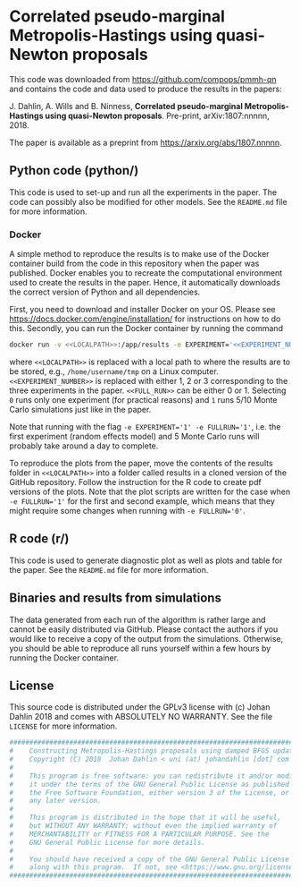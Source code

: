 # Correlated pseudo-marginal Metropolis-Hastings using quasi-Newton proposals
This code was downloaded from https://github.com/compops/pmmh-qn and contains the code and data used to produce the results in the papers:

J. Dahlin, A. Wills and B. Ninness, **Correlated pseudo-marginal Metropolis-Hastings using quasi-Newton proposals**. Pre-print, arXiv:1807:nnnnn, 2018.

The paper is available as a preprint from https://arxiv.org/abs/1807.nnnnn.

## Python code (python/)
This code is used to set-up and run all the experiments in the paper. The code can possibly also be modified for other models. See the `README.md` file for more information.

### Docker
A simple method to reproduce the results is to make use of the Docker container build from the code in this repository when the paper was published. Docker enables you to recreate the computational environment used to create the results in the paper. Hence, it automatically downloads the correct version of Python and all dependencies.

First, you need to download and installer Docker on your OS. Please see https://docs.docker.com/engine/installation/ for instructions on how to do this. Secondly, you can run the Docker container by running the command
``` bash
docker run -v <<LOCALPATH>>:/app/results -e EXPERIMENT='<<EXPERIMENT_NUMBER>>' -e FULLRUN='<<FULL_RUN>>' --name pmmh-qn-run compops/pmmh-qn:draft1
```
where `<<LOCALPATH>>` is replaced with a local path to where the results are to be stored, e.g., `/home/username/tmp` on a Linux computer. `<<EXPERIMENT_NUMBER>>` is replaced with either 1, 2 or 3 corresponding to the three experiments in the paper. `<<FULL_RUN>>` can be either 0 or 1. Selecting `0` runs only one experiment (for practical reasons) and `1` runs 5/10 Monte Carlo simulations just like in the paper.

Note that running with the flag `-e EXPERIMENT='1' -e FULLRUN='1'`, i.e. the first experiment (random effects model) and 5 Monte Carlo runs will probably take around a day to complete.

To reproduce the plots from the paper, move the contents of the results folder in `<<LOCALPATH>>` into a folder called results in a cloned version of the GitHub repository. Follow the instruction for the R code to create pdf versions of the plots. Note that the plot scripts are written for the case when `-e FULLRUN='1'` for the first and second example, which means that they might require some changes when running with `-e FULLRUN='0'`.

## R code (r/)
This code is used to generate diagnostic plot as well as plots and table for the paper. See the `README.md` file for more information.

## Binaries and results from simulations
The data generated from each run of the algorithm is rather large and cannot be easily distributed via GitHub. Please contact the authors if you would like to receive a copy of the output from the simulations. Otherwise, you should be able to reproduce all runs yourself within a few hours by running the Docker container.

## License
This source code is distributed under the GPLv3 license with (c) Johan Dahlin 2018 and comes with ABSOLUTELY NO WARRANTY. See the file `LICENSE` for more information.
``` python
###############################################################################
#    Constructing Metropolis-Hastings proposals using damped BFGS updates
#    Copyright (C) 2018  Johan Dahlin < uni (at) johandahlin [dot] com >
#
#    This program is free software: you can redistribute it and/or modify
#    it under the terms of the GNU General Public License as published by
#    the Free Software Foundation, either version 3 of the License, or
#    any later version.
#
#    This program is distributed in the hope that it will be useful,
#    but WITHOUT ANY WARRANTY; without even the implied warranty of
#    MERCHANTABILITY or FITNESS FOR A PARTICULAR PURPOSE. See the
#    GNU General Public License for more details.
#
#    You should have received a copy of the GNU General Public License
#    along with this program.  If not, see <https://www.gnu.org/licenses/>.
###############################################################################
```